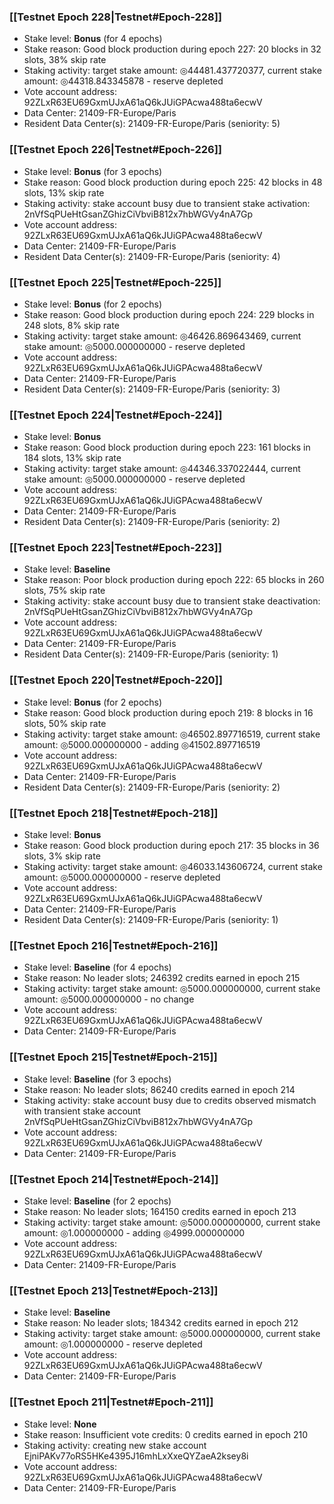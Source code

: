 ### [[Testnet Epoch 228|Testnet#Epoch-228]]
* Stake level: **Bonus** (for 4 epochs)
* Stake reason: Good block production during epoch 227: 20 blocks in 32 slots, 38% skip rate
* Staking activity: target stake amount: ◎44481.437720377, current stake amount: ◎44318.843345878 - reserve depleted
* Vote account address: 92ZLxR63EU69GxmUJxA61aQ6kJUiGPAcwa488ta6ecwV
* Data Center: 21409-FR-Europe/Paris
* Resident Data Center(s): 21409-FR-Europe/Paris (seniority: 5)
### [[Testnet Epoch 226|Testnet#Epoch-226]]
* Stake level: **Bonus** (for 3 epochs)
* Stake reason: Good block production during epoch 225: 42 blocks in 48 slots, 13% skip rate
* Staking activity: stake account busy due to transient stake activation: 2nVfSqPUeHtGsanZGhizCiVbviB812x7hbWGVy4nA7Gp
* Vote account address: 92ZLxR63EU69GxmUJxA61aQ6kJUiGPAcwa488ta6ecwV
* Data Center: 21409-FR-Europe/Paris
* Resident Data Center(s): 21409-FR-Europe/Paris (seniority: 4)
### [[Testnet Epoch 225|Testnet#Epoch-225]]
* Stake level: **Bonus** (for 2 epochs)
* Stake reason: Good block production during epoch 224: 229 blocks in 248 slots, 8% skip rate
* Staking activity: target stake amount: ◎46426.869643469, current stake amount: ◎5000.000000000 - reserve depleted
* Vote account address: 92ZLxR63EU69GxmUJxA61aQ6kJUiGPAcwa488ta6ecwV
* Data Center: 21409-FR-Europe/Paris
* Resident Data Center(s): 21409-FR-Europe/Paris (seniority: 3)
### [[Testnet Epoch 224|Testnet#Epoch-224]]
* Stake level: **Bonus**
* Stake reason: Good block production during epoch 223: 161 blocks in 184 slots, 13% skip rate
* Staking activity: target stake amount: ◎44346.337022444, current stake amount: ◎5000.000000000 - reserve depleted
* Vote account address: 92ZLxR63EU69GxmUJxA61aQ6kJUiGPAcwa488ta6ecwV
* Data Center: 21409-FR-Europe/Paris
* Resident Data Center(s): 21409-FR-Europe/Paris (seniority: 2)
### [[Testnet Epoch 223|Testnet#Epoch-223]]
* Stake level: **Baseline**
* Stake reason: Poor block production during epoch 222: 65 blocks in 260 slots, 75% skip rate
* Staking activity: stake account busy due to transient stake deactivation: 2nVfSqPUeHtGsanZGhizCiVbviB812x7hbWGVy4nA7Gp
* Vote account address: 92ZLxR63EU69GxmUJxA61aQ6kJUiGPAcwa488ta6ecwV
* Data Center: 21409-FR-Europe/Paris
* Resident Data Center(s): 21409-FR-Europe/Paris (seniority: 1)
### [[Testnet Epoch 220|Testnet#Epoch-220]]
* Stake level: **Bonus** (for 2 epochs)
* Stake reason: Good block production during epoch 219: 8 blocks in 16 slots, 50% skip rate
* Staking activity: target stake amount: ◎46502.897716519, current stake amount: ◎5000.000000000 - adding ◎41502.897716519
* Vote account address: 92ZLxR63EU69GxmUJxA61aQ6kJUiGPAcwa488ta6ecwV
* Data Center: 21409-FR-Europe/Paris
* Resident Data Center(s): 21409-FR-Europe/Paris (seniority: 2)
### [[Testnet Epoch 218|Testnet#Epoch-218]]
* Stake level: **Bonus**
* Stake reason: Good block production during epoch 217: 35 blocks in 36 slots, 3% skip rate
* Staking activity: target stake amount: ◎46033.143606724, current stake amount: ◎5000.000000000 - reserve depleted
* Vote account address: 92ZLxR63EU69GxmUJxA61aQ6kJUiGPAcwa488ta6ecwV
* Data Center: 21409-FR-Europe/Paris
* Resident Data Center(s): 21409-FR-Europe/Paris (seniority: 1)
### [[Testnet Epoch 216|Testnet#Epoch-216]]
* Stake level: **Baseline** (for 4 epochs)
* Stake reason: No leader slots; 246392 credits earned in epoch 215
* Staking activity: target stake amount: ◎5000.000000000, current stake amount: ◎5000.000000000 - no change
* Vote account address: 92ZLxR63EU69GxmUJxA61aQ6kJUiGPAcwa488ta6ecwV
* Data Center: 21409-FR-Europe/Paris
### [[Testnet Epoch 215|Testnet#Epoch-215]]
* Stake level: **Baseline** (for 3 epochs)
* Stake reason: No leader slots; 86240 credits earned in epoch 214
* Staking activity: stake account busy due to credits observed mismatch with transient stake account 2nVfSqPUeHtGsanZGhizCiVbviB812x7hbWGVy4nA7Gp
* Vote account address: 92ZLxR63EU69GxmUJxA61aQ6kJUiGPAcwa488ta6ecwV
* Data Center: 21409-FR-Europe/Paris
### [[Testnet Epoch 214|Testnet#Epoch-214]]
* Stake level: **Baseline** (for 2 epochs)
* Stake reason: No leader slots; 164150 credits earned in epoch 213
* Staking activity: target stake amount: ◎5000.000000000, current stake amount: ◎1.000000000 - adding ◎4999.000000000
* Vote account address: 92ZLxR63EU69GxmUJxA61aQ6kJUiGPAcwa488ta6ecwV
* Data Center: 21409-FR-Europe/Paris
### [[Testnet Epoch 213|Testnet#Epoch-213]]
* Stake level: **Baseline**
* Stake reason: No leader slots; 184342 credits earned in epoch 212
* Staking activity: target stake amount: ◎5000.000000000, current stake amount: ◎1.000000000 - reserve depleted
* Vote account address: 92ZLxR63EU69GxmUJxA61aQ6kJUiGPAcwa488ta6ecwV
* Data Center: 21409-FR-Europe/Paris
### [[Testnet Epoch 211|Testnet#Epoch-211]]
* Stake level: **None**
* Stake reason: Insufficient vote credits: 0 credits earned in epoch 210
* Staking activity: creating new stake account EjniPAKv77oRS5HKe4395J16mhLxXxeQYZaeA2ksey8i
* Vote account address: 92ZLxR63EU69GxmUJxA61aQ6kJUiGPAcwa488ta6ecwV
* Data Center: 21409-FR-Europe/Paris